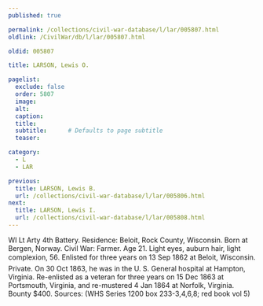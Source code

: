 ```yaml
---
published: true

permalink: /collections/civil-war-database/l/lar/005807.html
oldlink: /CivilWar/db/l/lar/005807.html

oldid: 005807

title: LARSON, Lewis O.

pagelist:
  exclude: false
  order: 5807
  image: 
  alt:
  caption:
  title:
  subtitle:      # Defaults to page subtitle
  teaser:

category: 
  - L 
  - LAR

previous:
  title: LARSON, Lewis B.
  url: /collections/civil-war-database/l/lar/005806.html  
next:
  title: LARSON, Lewis I.
  url: /collections/civil-war-database/l/lar/005808.html   
---
```

WI Lt Arty 4th Battery. Residence: Beloit, Rock County, Wisconsin. Born at Bergen, Norway. Civil War: Farmer. Age 21. Light eyes, auburn hair, light complexion, 5&#146;6&#148;. Enlisted for three years on 13 Sep 1862 at Beloit, Wisconsin. Private. On 30 Oct 1863, he was in the U. S. General hospital at Hampton, Virginia. Re-enlisted as a veteran for three years on 15 Dec 1863 at Portsmouth, Virginia, and re-mustered 4 Jan 1864 at Norfolk, Virginia. Bounty $400. Sources: (WHS Series 1200 box 233-3,4,6,8; red book vol 5)